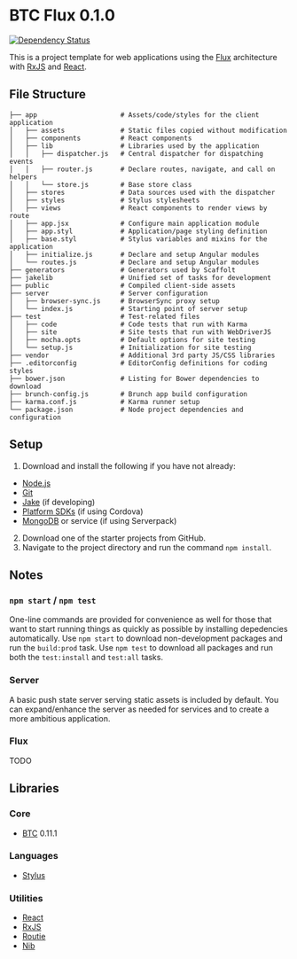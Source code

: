 # BTC Flux 0.1.0
[![Dependency Status](https://gemnasium.com/jupl/btc-flux.png)](https://gemnasium.com/jupl/btc-react)

This is a project template for web applications using the [Flux](https://facebook.github.io/react/docs/flux-overview.html) architecture with [RxJS](http://reactive-extensions.github.io/RxJS/) and [React](http://facebook.github.io/react/).


## File Structure
    ├── app                     # Assets/code/styles for the client application
    │   ├── assets              # Static files copied without modification
    │   ├── components          # React components
    │   ├── lib                 # Libraries used by the application
    │   │   ├── dispatcher.js   # Central dispatcher for dispatching events
    │   │   ├── router.js       # Declare routes, navigate, and call on helpers
    │   │   └── store.js        # Base store class
    │   ├── stores              # Data sources used with the dispatcher
    │   ├── styles              # Stylus stylesheets
    │   ├── views               # React components to render views by route
    │   ├── app.jsx             # Configure main application module
    │   ├── app.styl            # Application/page styling definition
    │   ├── base.styl           # Stylus variables and mixins for the application
    │   ├── initialize.js       # Declare and setup Angular modules
    │   └── routes.js           # Declare and setup Angular modules
    ├── generators              # Generators used by Scaffolt
    ├── jakelib                 # Unified set of tasks for development
    ├── public                  # Compiled client-side assets
    ├── server                  # Server configuration
    │   ├── browser-sync.js     # BrowserSync proxy setup
    │   └── index.js            # Starting point of server setup
    ├── test                    # Test-related files
    │   ├── code                # Code tests that run with Karma
    │   ├── site                # Site tests that run with WebDriverJS
    │   ├── mocha.opts          # Default options for site testing
    │   └── setup.js            # Initialization for site testing
    ├── vendor                  # Additional 3rd party JS/CSS libraries
    ├── .editorconfig           # EditorConfig definitions for coding styles
    ├── bower.json              # Listing for Bower dependencies to download
    ├── brunch-config.js        # Brunch app build configuration
    ├── karma.conf.js           # Karma runner setup
    └── package.json            # Node project dependencies and configuration


## Setup
1. Download and install the following if you have not already:
  - [Node.js](http://nodejs.org/download/)
  - [Git](http://git-scm.com/downloads)
  - [Jake](https://github.com/mde/jake#installing-with-npm) (if developing)
  - [Platform SDKs](https://github.com/apache/cordova-cli#requirements) (if using Cordova)
  - [MongoDB](http://www.mongodb.org/) or service (if using Serverpack)
2. Download one of the starter projects from GitHub.
3. Navigate to the project directory and run the command `npm install`.


## Notes

### `npm start` / `npm test`
One-line commands are provided for convenience as well for those that want to start running things as quickly as possible by installing depedencies automatically. Use `npm start` to download non-development packages and run the `build:prod` task. Use `npm test` to download all packages and run both the `test:install` and `test:all` tasks.

### Server
A basic push state server serving static assets is included by default. You can expand/enhance the server as needed for services and to create a more ambitious application.

### Flux
TODO


## Libraries

### Core
- [BTC](https://github.com/jupl/btc) 0.11.1

### Languages
- [Stylus](https://github.com/learnboost/stylus)

### Utilities
- [React](http://facebook.github.io/react/)
- [RxJS](http://reactive-extensions.github.io/RxJS/)
- [Routie](https://github.com/jgallen23/routie)
- [Nib](http://visionmedia.github.io/nib/)

